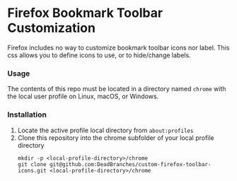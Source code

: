 # Firefox Bookmark Toolbar Customization

Firefox includes no way to customize bookmark toolbar icons nor label. This css allows you to define icons to use, or to hide/change labels.

### Usage
The contents of this repo must be located in a directory named `chrome` with the local user profile on Linux, macOS, or Windows.

### Installation
1. Locate the active profile local directory from `about:profiles`
2. Clone this repository into the chrome subfolder of your local profile directory
   ```
   mkdir -p <local-profile-directory>/chrome
   git clone git@github.com:DeadBranches/custom-firefox-toolbar-icons.git <local-profile-directory>/chrome
   ```
